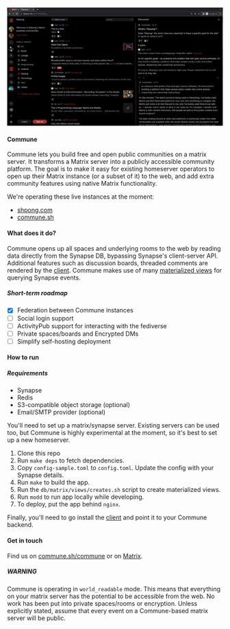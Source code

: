 [![Screenshot](/docs/screenshots/screenshot.png?raw=true "")](https://shpong.com)

#### Commune

Commune lets you build free and open public communities on a matrix server. It transforms a Matrix server into a publicly accessible community platform. The goal is to make it easy for existing homeserver operators to open up their Matrix instance (or a subset of it) to the web, and add extra community features using native Matrix functionality.

We're operating these live instances at the moment:

- [shpong.com](https://shpong.com)
- [commune.sh](https://commune.sh)

#### What does it do?
Commune opens up all spaces and underlying rooms to the web by reading data directly from the Synapse DB, bypassing Synapse's client-server API. Additional features such as discussion boards, threaded comments are rendered by the [client](https://github.com/commune-os/commune-client). Commune makes use of many [materialized views](https://github.com/commune-os/commune-server/tree/main/db/matrix/views) for querying Synapse events.

##### Short-term roadmap
- [x] Federation between Commune instances
- [ ] Social login support
- [ ] ActivityPub support for interacting with the fediverse
- [ ] Private spaces/boards and Encrypted DMs
- [ ] Simplify self-hosting deployment

#### How to run

##### Requirements
- Synapse
- Redis
- S3-compatible object storage (optional)
- Email/SMTP provider (optional)

You'll need to set up a matrix/synapse server. Existing servers can be used too, but Commune is highly experimental at the moment, so it's best to set up a new homeserver.

1. Clone this repo
2. Run `make deps` to fetch dependencies.
3. Copy `config-sample.toml` to `config.toml`. Update the config with your
   Synapse details.
4. Run `make` to build the app.
5. Run the `db/matrix/views/creates.sh` script to create materialized views.
6. Run `modd` to run app locally while developing.
7. To deploy, put the app behind `nginx`.

Finally, you'll need to go install the
[client](https://github.com/commune-os/commune-client) and point it to your
Commune backend.

#### Get in touch
Find us  on [commune.sh/commune](https://commune.sh/commune) or on [Matrix](https://matrix.to/#/#commune:matrix.org).

##### WARNING
Commune is operating in `world_readable` mode. This means that everything on your matrix server has the potential to be accessible from the web. No work has been put into private spaces/rooms or encryption. Unless explicitly stated, assume that every event on a Commune-based matrix server will be public.
